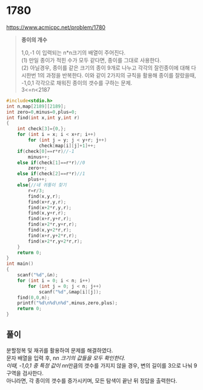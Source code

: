 # 1780
https://www.acmicpc.net/problem/1780
>**종이의 개수**
>
>1,0,-1 이 입력되는 n*n크기의 배열이 주어진다.<br>
>(1) 만일 종이가 적힌 수가 모두 같다면, 종이를 그대로 사용한다.<br>
>(2) 아닐경우, 종이를 같은 크기의 종이 9개로 나누고 각각의 잘린종이에 대해 다시한번 1의 과정을 반복한다.
>이와 같이 2가지의 규칙을 활용해 종이를 잘랐을때, -1,0,1 각각으로 채워진 종이의 갯수를 구하는 문제.<br>
>3<=n<2187
```c
#include<stdio.h>
int n,map[2189][2189];
int zero=0,minus=0,plus=0;
int find(int x,int y,int r)
{
	int check[3]={0,};
	for (int i = x; i < x+r; i++)
		for (int j = y; j < y+r; j++)
			check[map[i][j]+1]++;
	if(check[0]==r*r)//-1
		minus++;
	else if(check[1]==r*r)//0
		zero++;
	else if(check[2]==r*r)//1
		plus++;
	else{//네 귀퉁이 찾기
		r=r/3;
		find(x,y,r);
		find(x+r,y,r);
		find(x+2*r,y,r);
		find(x,y+r,r);
		find(x+r,y+r,r);
		find(x+2*r,y+r,r);
		find(x,y+2*r,r);
		find(x+r,y+2*r,r);
		find(x+2*r,y+2*r,r);
	}
	return 0;
}
int main()
{
	scanf("%d",&n);
	for (int i = 0; i < n; i++)
		for (int j = 0; j < n; j++)
			scanf("%d",&map[i][j]);
	find(0,0,n);
	printf("%d\n%d\n%d",minus,zero,plus);
	return 0;
}
```
## 풀이
분할정복 및 재귀를 활용하여 문제를 해결하였다.<br>
문자 배열을 입력 후, n*n 크기의 값들을 모두 확인한다.<br>
이때, -1,0,1 중 특정 값이 n*n만큼의 갯수를 가지지 않을 경우, 변의 길이를 3으로 나눠 9구역을 검사한다.<br>
아니라면, 각 종이의 갯수를 증가시키며, 모든 탐색이 끝난 뒤 정답을 출력한다.
